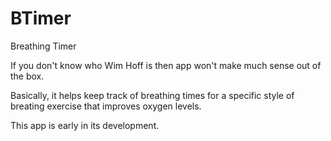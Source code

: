 # BTimer
Breathing Timer

If you don't know who Wim Hoff is then app won't make much sense out of the box.

Basically, it helps keep track of breathing times for a specific style of breating exercise that improves oxygen levels.

This app is early in its development.

